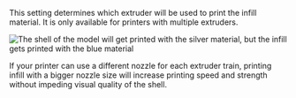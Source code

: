 This setting determines which extruder will be used to print the infill material. It is only available for printers with multiple extruders.

![The shell of the model will get printed with the silver material, but the infill gets printed with the blue material](images/infill_extruder_nr.png)

If your printer can use a different nozzle for each extruder train, printing infill with a bigger nozzle size will increase printing speed and strength without impeding visual quality of the shell.